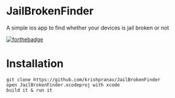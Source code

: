# JailBrokenFinder
A simple ios app to find whether your devices is jail broken or not

[![forthebadge](https://forthebadge.com/images/badges/built-by-developers.svg)](https://forthebadge.com)

# Installation
```
git clone https://github.com/krishpranav/JailBrokenFinder
open JailBrokenFinder.xcodeproj with xcode
build it & run it
```
